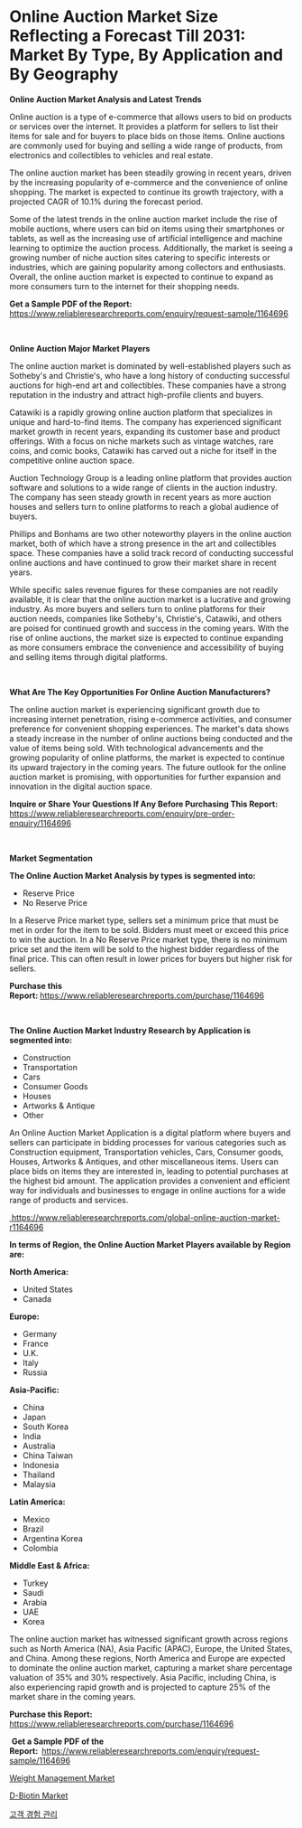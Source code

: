 <p><h1>Online Auction Market Size Reflecting a Forecast Till 2031: Market By Type, By Application and By Geography</h1></p><p><strong>Online Auction Market Analysis and Latest Trends</strong></p>
<p><p>Online auction is a type of e-commerce that allows users to bid on products or services over the internet. It provides a platform for sellers to list their items for sale and for buyers to place bids on those items. Online auctions are commonly used for buying and selling a wide range of products, from electronics and collectibles to vehicles and real estate.</p><p>The online auction market has been steadily growing in recent years, driven by the increasing popularity of e-commerce and the convenience of online shopping. The market is expected to continue its growth trajectory, with a projected CAGR of 10.1% during the forecast period. </p><p>Some of the latest trends in the online auction market include the rise of mobile auctions, where users can bid on items using their smartphones or tablets, as well as the increasing use of artificial intelligence and machine learning to optimize the auction process. Additionally, the market is seeing a growing number of niche auction sites catering to specific interests or industries, which are gaining popularity among collectors and enthusiasts. Overall, the online auction market is expected to continue to expand as more consumers turn to the internet for their shopping needs.</p></p>
<p><strong>Get a Sample PDF of the Report:&nbsp;</strong> <a href="https://www.reliableresearchreports.com/enquiry/request-sample/1164696">https://www.reliableresearchreports.com/enquiry/request-sample/1164696</a></p>
<p>&nbsp;</p>
<p><strong>Online Auction Major Market Players</strong></p>
<p><p>The online auction market is dominated by well-established players such as Sotheby's and Christie's, who have a long history of conducting successful auctions for high-end art and collectibles. These companies have a strong reputation in the industry and attract high-profile clients and buyers.</p><p>Catawiki is a rapidly growing online auction platform that specializes in unique and hard-to-find items. The company has experienced significant market growth in recent years, expanding its customer base and product offerings. With a focus on niche markets such as vintage watches, rare coins, and comic books, Catawiki has carved out a niche for itself in the competitive online auction space.</p><p>Auction Technology Group is a leading online platform that provides auction software and solutions to a wide range of clients in the auction industry. The company has seen steady growth in recent years as more auction houses and sellers turn to online platforms to reach a global audience of buyers.</p><p>Phillips and Bonhams are two other noteworthy players in the online auction market, both of which have a strong presence in the art and collectibles space. These companies have a solid track record of conducting successful online auctions and have continued to grow their market share in recent years.</p><p>While specific sales revenue figures for these companies are not readily available, it is clear that the online auction market is a lucrative and growing industry. As more buyers and sellers turn to online platforms for their auction needs, companies like Sotheby's, Christie's, Catawiki, and others are poised for continued growth and success in the coming years. With the rise of online auctions, the market size is expected to continue expanding as more consumers embrace the convenience and accessibility of buying and selling items through digital platforms.</p></p>
<p>&nbsp;</p>
<p><strong>What Are The Key Opportunities For Online Auction Manufacturers?</strong></p>
<p><p>The online auction market is experiencing significant growth due to increasing internet penetration, rising e-commerce activities, and consumer preference for convenient shopping experiences. The market's data shows a steady increase in the number of online auctions being conducted and the value of items being sold. With technological advancements and the growing popularity of online platforms, the market is expected to continue its upward trajectory in the coming years. The future outlook for the online auction market is promising, with opportunities for further expansion and innovation in the digital auction space.</p></p>
<p><strong>Inquire or Share Your Questions If Any Before Purchasing This Report:</strong> <a href="https://www.reliableresearchreports.com/enquiry/pre-order-enquiry/1164696">https://www.reliableresearchreports.com/enquiry/pre-order-enquiry/1164696</a></p>
<p>&nbsp;</p>
<p><strong>Market Segmentation</strong></p>
<p><strong>The Online Auction Market Analysis by types is segmented into:</strong></p>
<p><ul><li>Reserve Price</li><li>No Reserve Price</li></ul></p>
<p><p>In a Reserve Price market type, sellers set a minimum price that must be met in order for the item to be sold. Bidders must meet or exceed this price to win the auction. In a No Reserve Price market type, there is no minimum price set and the item will be sold to the highest bidder regardless of the final price. This can often result in lower prices for buyers but higher risk for sellers.</p></p>
<p><strong>Purchase this Report:&nbsp;</strong><a href="https://www.reliableresearchreports.com/purchase/1164696">https://www.reliableresearchreports.com/purchase/1164696</a></p>
<p>&nbsp;</p>
<p><strong>The Online Auction Market Industry Research by Application is segmented into:</strong></p>
<p><ul><li>Construction</li><li>Transportation</li><li>Cars</li><li>Consumer Goods</li><li>Houses</li><li>Artworks & Antique</li><li>Other</li></ul></p>
<p><p>An Online Auction Market Application is a digital platform where buyers and sellers can participate in bidding processes for various categories such as Construction equipment, Transportation vehicles, Cars, Consumer goods, Houses, Artworks & Antiques, and other miscellaneous items. Users can place bids on items they are interested in, leading to potential purchases at the highest bid amount. The application provides a convenient and efficient way for individuals and businesses to engage in online auctions for a wide range of products and services.</p></p>
<p><a href="https://www.reliableresearchreports.com/global-online-auction-market-r1164696">&nbsp;https://www.reliableresearchreports.com/global-online-auction-market-r1164696</a></p>
<p><strong>In terms of Region, the Online Auction Market Players available by Region are:</strong></p>
<p>
    <p> <strong> North America: </strong>
        <ul>
            <li>United States</li>
            <li>Canada</li>
        </ul>
        </p> 
    <p> <strong> Europe: </strong>
        <ul>
            <li>Germany</li>
            <li>France</li>
            <li>U.K.</li>
            <li>Italy</li>
            <li>Russia</li>
        </ul>
        </p> 
    <p> <strong> Asia-Pacific: </strong>
        <ul>
            <li>China</li>
            <li>Japan</li>
            <li>South Korea</li>
            <li>India</li>
            <li>Australia</li>
            <li>China Taiwan</li>
            <li>Indonesia</li>
            <li>Thailand</li>
            <li>Malaysia</li>
        </ul>
        </p> 
    <p> <strong> Latin America: </strong>
        <ul>
            <li>Mexico</li>
            <li>Brazil</li>
            <li>Argentina Korea</li>
            <li>Colombia</li>
        </ul>
        </p> 
    <p> <strong> Middle East & Africa: </strong>
        <ul>
            <li>Turkey</li>
            <li>Saudi</li>
            <li>Arabia</li>
            <li>UAE</li>
            <li>Korea</li>
        </ul>
    </p>
    </p>
<p><p>The online auction market has witnessed significant growth across regions such as North America (NA), Asia Pacific (APAC), Europe, the United States, and China. Among these regions, North America and Europe are expected to dominate the online auction market, capturing a market share percentage valuation of 35% and 30% respectively. Asia Pacific, including China, is also experiencing rapid growth and is projected to capture 25% of the market share in the coming years.</p></p>
<p><strong>Purchase this Report: </strong><a href="https://www.reliableresearchreports.com/purchase/1164696">https://www.reliableresearchreports.com/purchase/1164696</a></p>
<p>&nbsp;<strong>Get a Sample PDF of the Report:&nbsp;&nbsp;</strong><a href="https://www.reliableresearchreports.com/enquiry/request-sample/1164696">https://www.reliableresearchreports.com/enquiry/request-sample/1164696</a></p>
<p><strong></strong></p>
<p><p><a href="https://github.com/lbird53714/Market-Research-Report-List-4/blob/main/weight-management-market.md">Weight Management Market</a></p><p><a href="https://issuu.com/reportprime-2/docs/d-biotin-market-size-2030.pptx">D-Biotin Market</a></p><p><a href="https://github.com/vdhdwjyp90142/Market-Research-Report-List-2/blob/main/897708060052.md">고객 경험 관리</a></p></p>
